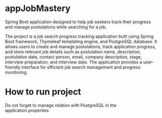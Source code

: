 # appJobMastery
Spring Boot application designed to help job seekers track their progress and manage postulations while searching for a job.

The project is a job search progress tracking application built using Spring Boot framework, Thymeleaf templating engine, and PostgreSQL database. It allows users to create and manage postulations, track application progress, and store relevant job details such as postulation name, description, postulation date, contact person, email, company description, stage, interview preparation, and interview date. The application provides a user-friendly interface for efficient job search management and progress monitoring.

# How to run project 
Do not forget to manage relation with PostgreSQL in the application.properties
